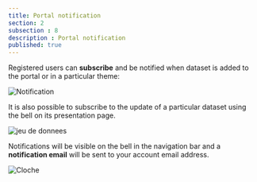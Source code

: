 ```yaml
---
title: Portal notification
section: 2
subsection : 8
description : Portal notification
published: true
---
```


Registered users can **subscribe** and be notified when dataset is added to the portal or in a particular theme:

![Notification](./images/functional-presentation/notifiy-pf-1.png)


It is also possible to subscribe to the update of a particular dataset using the bell on its presentation page.


![jeu de donnees](./images/functional-presentation/notifiy-pf-3.png)

Notifications will be visible on the bell in the navigation bar and a **notification email** will be sent to your account email address.

![Cloche](./images/functional-presentation/notifiy-pf-2.png)
